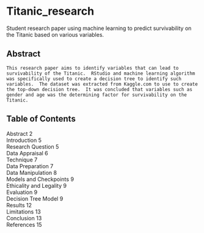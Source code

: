 # Titanic_research
Student research paper using machine learning to predict survivability on the Titanic based on various variables.  

## Abstract <br />
	This research paper aims to identify variables that can lead to survivability of the Titanic.  RStudio and machine learning algorithm was specifically used to create a decision tree to identify such variables.  The dataset was extracted from Kaggle.com to use to create the top-down decision tree.  It was concluded that variables such as gender and age was the determining factor for survivability on the Titanic.  

## Table of Contents <br />
Abstract	2 <br />
Introduction	5<br />
Research Question	5<br />
Data Appraisal	6<br />
Technique	7<br />
Data Preparation	7<br />
Data Manipulation	8<br />
Models and Checkpoints	9<br />
Ethicality and Legality	9<br />
Evaluation	9<br />
Decision Tree Model	9<br />
Results	12<br />
Limitations	13<br />
Conclusion	13<br />
References	15

